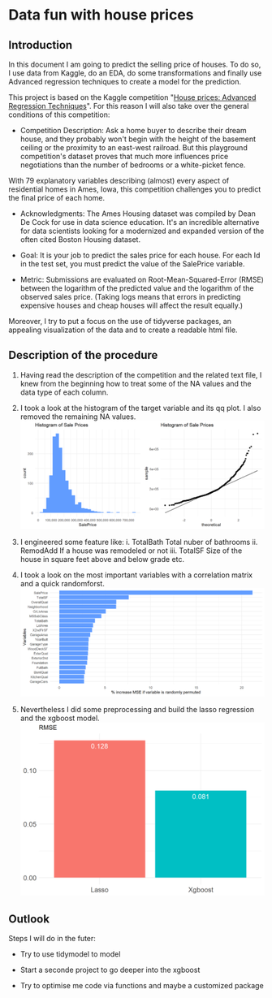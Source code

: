 # Data fun with house prices

## Introduction

In this document I am going to predict the selling price of houses. To do so, I  use data from Kaggle, do an EDA, do some transformations and finally use Advanced regression techniques to create a model for the prediction.

This project is based on the Kaggle competition "[House prices: Advanced Regression Techniques](https://www.kaggle.com/c/house-prices-advanced-regression-techniques/overview/description)". For this reason I will also take over the general conditions of this competition:

- Competition Description: Ask a home buyer to describe their dream house, and they probably won't begin with the height of the basement ceiling or the proximity to an east-west railroad. But this playground competition's dataset proves that much more influences price negotiations than the number of bedrooms or a white-picket fence.

With 79 explanatory variables describing (almost) every aspect of residential homes in Ames, Iowa, this competition challenges you to predict the final price of each home.

- Acknowledgments: The Ames Housing dataset was compiled by Dean De Cock for use in data science education. It's an incredible alternative for data scientists looking for a modernized and expanded version of the often cited Boston Housing dataset. 

- Goal: It is your job to predict the sales price for each house. For each Id in the test set, you must predict the value of the SalePrice variable. 

- Metric: Submissions are evaluated on Root-Mean-Squared-Error (RMSE) between the logarithm of the predicted value and the logarithm of the observed sales price. (Taking logs means that errors in predicting expensive houses and cheap houses will affect the result equally.)

Moreover, I try to put a focus on the use of tidyverse packages, an appealing visualization of the data and to create a readable html file. 

## Description of the procedure

1. Having read the description of the competition and the related text file, I knew from the beginning how to treat some of the NA values and the data type of each column.

2. I took a look at the histogram of the target variable and its qq plot. I also removed the remaining NA values.
![alt text](https://github.com/JulMeh/houseprices/blob/master/histoandqq.png "histoandqq")

3. I engineered some feature like:
  i. TotalBath	Total nuber of bathrooms
  ii. RemodAdd	If a house was remodeled or not
  iii. TotalSF	Size of the house in square feet above and below grade etc.

4. I took a look on the most important variables with a correlation matrix and a quick randomforst.
![alt text](https://github.com/JulMeh/houseprices/blob/master/Rf.png "Rf")

5. Nevertheless I did some preprocessing and build the lasso regression and the xgboost model.
![alt text](https://github.com/JulMeh/houseprices/blob/master/mods.png "mods")

## Outlook
Steps I will do in the futer:

- Try to use tidymodel to model

- Start a seconde project to go deeper into the xgboost

-  Try to optimise me code via functions and maybe a customized package


